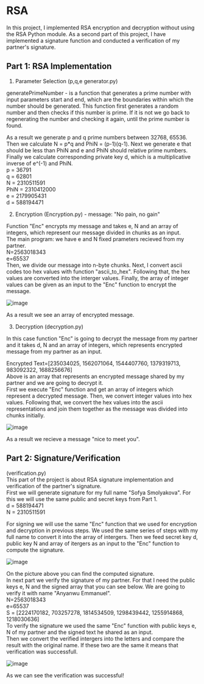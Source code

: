 # RSA
In this project, I implemented RSA encryption and decryption without using the RSA Python module. As a second part of this project, I have implemented a signature function and conducted a verification of my partner's signature.  

## Part 1: RSA Implementation ##  
1) Parameter Selection (p,q,e generator.py)

generatePrimeNumber - is a function that generates a prime number with input parameters start and end, which are the boundaries within which the number should be generated. This function first generates a random number and then checks if this number is prime. If it is not we go back to regenerating the number and checking it again, until the prime number is found.  

As a result we generate p and q prime numbers between 32768, 65536. Then we calculate N = p*q and PhiN = (p-1)(q-1). Next we generate e that should be less than PhiN and e and PhiN should relative prime numbers. Finally we calculate corresponding private key d, which is a multiplicative inverse of e^(-1) and PhiN.  
p = 36791  
q = 62801  
N = 2310511591  
PhiN = 2310412000  
e = 2179905431  
d = 588194471  

2) Encryption (Encryption.py) - message: "No pain, no gain"

Function "Enc" encrypts my message and takes e, N and an array of integers, which represent our message divided in chunks as an input.  
The main program: we have e and N fixed prameters recieved from my partner.  
N=2563018343  
e=65537  
Then, we divide our message into n-byte chunks. Next, I convert ascii codes too hex values with function "ascii_to_hex". Following that, the hex values are converted into the interger values. Finally, the array of integer values can be given as an input to the "Enc" function to encrypt the message.   

![image](https://github.com/user-attachments/assets/3d27595d-dba3-4010-aac3-141fa81c4685)    

As a result we see an array of encrypted message.  

3) Decryption (decryption.py)

In this case function "Enc" is going to decrypt the message from my partner and it takes d, N and an array of integers, which represents encrypted message from my partner as an input.    

Encrypted Text=[235034025, 1562071064, 1544407760, 1379319713, 983092322, 1688256676]  
Above is an array that represents an encrypted message shared by my partner and we are going to decrypt it.  
First we execute "Enc" function and get an array of integers which represent a decrypted message. Then, we convert integer values into hex values. Following that, we convert the hex values into the ascii representations and join them together as the message was divided into chunks initially.  

![image](https://github.com/user-attachments/assets/1aeb6654-c80d-4316-ba13-be8cb0188f7c)  

As a result we recieve a message "nice to meet you".  

## Part 2: Signature/Verification ##  

(verification.py)  
This part of the project is about RSA signature implementation and verification of the partner's signature.  
First we will generate signature for my full name "Sofya Smolyakova". For this we will use the same public and secret keys from Part 1.  
d = 588194471  
N = 2310511591  

For signing we will use the same "Enc" function that we used for encryption and decryption in previous steps. We used the same series of steps with my full name to convert it into the array of intergers. Then we feed secret key d, public key N and array of itergers as an input to the "Enc" function to compute the signature.   

![image](https://github.com/user-attachments/assets/70525f7d-f941-4c68-8d05-2523eaf84676)  

On the picture above you can find the computed signature.   
In next part we verify the signature of my partner. For that I need the public keys e, N and the signed array that you can see below. We are going to verify it with name "Anyanwu Emmanuel".  
N=2563018343  
e=65537  
S =	[2224170182, 703257278, 1814534509, 1298439442, 1255914868, 1218030636]    
To verify the signature we used the same "Enc" function with public keys e, N of my partner and the signed text he shared as an input.  
Then we convert the verified intergers into the letters and compare the result with the original name. If these two are the same it means that verification was successfull.   

![image](https://github.com/user-attachments/assets/4b7ed1fa-c373-4d79-883f-54d0aa3996e9)  

As we can see the verification was successful!















